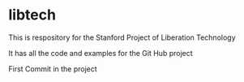 libtech
=======

This is respository for the Stanford Project of Liberation Technology

It has all the code and examples for the Git Hub project

First Commit in the project
